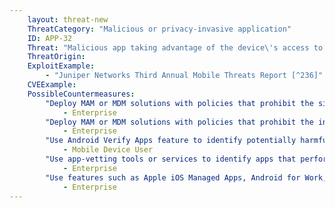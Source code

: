 ```yaml
---
    layout: threat-new
    ThreatCategory: "Malicious or privacy-invasive application"
    ID: APP-32
    Threat: "Malicious app taking advantage of the device\'s access to an internal enterprise network (e.g. via device-wide VPN connection or connection to corporate Wi-Fi) to access enterprise resources."
    ThreatOrigin:
    ExploitExample:
        - "Juniper Networks Third Annual Mobile Threats Report [^236]"
    CVEExample:
    PossibleCountermeasures:
        "Deploy MAM or MDM solutions with policies that prohibit the side-loading of apps, which may bypass security checks on the app.":
            - Enterprise
        "Deploy MAM or MDM solutions with policies that prohibit the installation of apps from 3rd party (unofficial) app stores.":
            - Enterprise
        "Use Android Verify Apps feature to identify potentially harmful.":
            - Mobile Device User
        "Use app-vetting tools or services to identify apps that perform host discovery or attempt to access hosts with internal (e.g. inside a private LAN) domains or IP addresses.":
            - Enterprise
        "Use features such as Apple iOS Managed Apps, Android for Work, or Samsung KNOX Workspace that provide some level of separation between personal apps and enterprise apps to mitigate the impact of malicious behaviors, including use of per-app/per-user VPN features, so that only enterprise-approved apps can traverse the VPN and access enterprise resources.":
            - Enterprise
---
```

